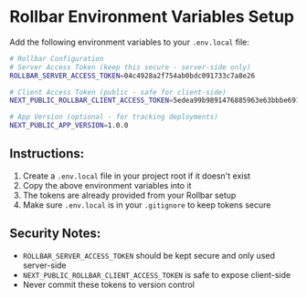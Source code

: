 # Rollbar Environment Variables Setup

Add the following environment variables to your `.env.local` file:

```bash
# Rollbar Configuration
# Server Access Token (keep this secure - server-side only)
ROLLBAR_SERVER_ACCESS_TOKEN=04c4928a2f754ab0bdc091733c7a8e26

# Client Access Token (public - safe for client-side)
NEXT_PUBLIC_ROLLBAR_CLIENT_ACCESS_TOKEN=5edea99b9891476885963e63bbbe691c

# App Version (optional - for tracking deployments)
NEXT_PUBLIC_APP_VERSION=1.0.0
```

## Instructions:

1. Create a `.env.local` file in your project root if it doesn't exist
2. Copy the above environment variables into it
3. The tokens are already provided from your Rollbar setup
4. Make sure `.env.local` is in your `.gitignore` to keep tokens secure

## Security Notes:

- `ROLLBAR_SERVER_ACCESS_TOKEN` should be kept secure and only used server-side
- `NEXT_PUBLIC_ROLLBAR_CLIENT_ACCESS_TOKEN` is safe to expose client-side
- Never commit these tokens to version control
